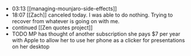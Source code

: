 - 03:13 [[managing-mounjaro-side-effects]]
- 18:07 [[Zach]] canceled today. I was able to do nothing. Trying to recover from whatever is going on with me.
- continued [[Zen quotes project]]
- TODO MP has thought of another subscription she pays $7 per year with Apple to allow her to use her phone as a clicker for presentations on her desktop